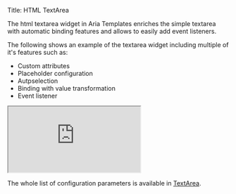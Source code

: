 Title: HTML TextArea


The html textarea widget in Aria Templates enriches the simple textarea with automatic binding features and allows to easily add event listeners.

The following shows an example of the textarea widget including multiple of it's features such as:

* Custom attributes
* Placeholder configuration
* Autpselection
* Binding with value transformation
* Event listener

<script src='http://snippets.ariatemplates.com/snippets/github.com/ariatemplates/documentation-code/snippets/html-widgets/textarea/Snippet.tpl?tag=wgtTextarea&lang=at&outdent=true' defer></script>

<iframe class='samples' src='http://snippets.ariatemplates.com/samples/github.com/ariatemplates/documentation-code/samples/widgets/widgetlibs/html/textarea/' ></iframe>

The whole list of configuration parameters is available in [TextArea](http://ariatemplates.com/api/#aria.html.beans.TextAreaCfg).
